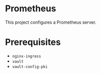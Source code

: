 Prometheus
==========
This project configures a Prometheus server.

Prerequisites
=============
- `nginx-ingress`
- `vault`
- `vault-config-pki`
